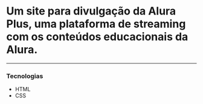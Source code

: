 # Um site para divulgação da Alura Plus, uma plataforma de streaming com os conteúdos educacionais da Alura.

--------

### Tecnologias
* HTML
* CSS
